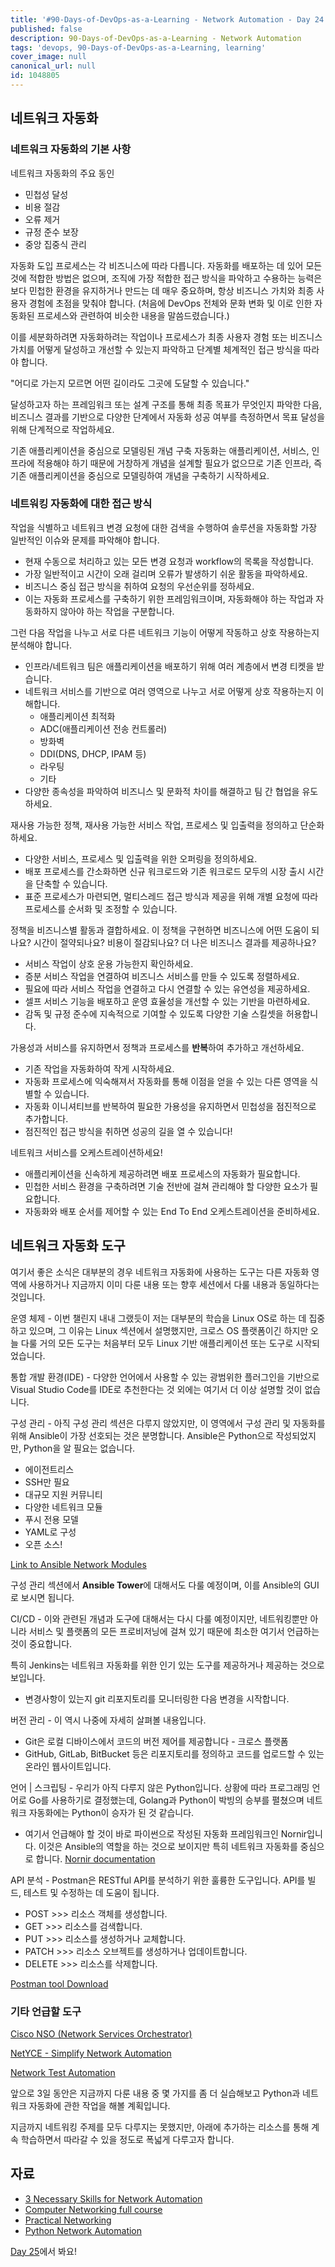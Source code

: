 ```yaml
---
title: '#90-Days-of-DevOps-as-a-Learning - Network Automation - Day 24'
published: false
description: 90-Days-of-DevOps-as-a-Learning - Network Automation
tags: 'devops, 90-Days-of-DevOps-as-a-Learning, learning'
cover_image: null
canonical_url: null
id: 1048805
---
```


## 네트워크 자동화

### 네트워크 자동화의 기본 사항

네트워크 자동화의 주요 동인

- 민첩성 달성
- 비용 절감
- 오류 제거
- 규정 준수 보장
- 중앙 집중식 관리

자동화 도입 프로세스는 각 비즈니스에 따라 다릅니다. 자동화를 배포하는 데 있어 모든 것에 적합한 방법은 없으며, 조직에 가장 적합한 접근 방식을 파악하고 수용하는 능력은 보다 민첩한 환경을 유지하거나 만드는 데 매우 중요하며, 항상 비즈니스 가치와 최종 사용자 경험에 초점을 맞춰야 합니다. (처음에 DevOps 전체와 문화 변화 및 이로 인한 자동화된 프로세스와 관련하여 비슷한 내용을 말씀드렸습니다.)

이를 세분화하려면 자동화하려는 작업이나 프로세스가 최종 사용자 경험 또는 비즈니스 가치를 어떻게 달성하고 개선할 수 있는지 파악하고 단계별 체계적인 접근 방식을 따라야 합니다.

"어디로 가는지 모르면 어떤 길이라도 그곳에 도달할 수 있습니다."

달성하고자 하는 프레임워크 또는 설계 구조를 통해 최종 목표가 무엇인지 파악한 다음, 비즈니스 결과를 기반으로 다양한 단계에서 자동화 성공 여부를 측정하면서 목표 달성을 위해 단계적으로 작업하세요.

기존 애플리케이션을 중심으로 모델링된 개념 구축 자동화는 애플리케이션, 서비스, 인프라에 적용해야 하기 때문에 거창하게 개념을 설계할 필요가 없으므로 기존 인프라, 즉 기존 애플리케이션을 중심으로 모델링하여 개념을 구축하기 시작하세요.

### 네트워킹 자동화에 대한 접근 방식

작업을 식별하고 네트워크 변경 요청에 대한 검색을 수행하여 솔루션을 자동화할 가장 일반적인 이슈와 문제를 파악해야 합니다.

- 현재 수동으로 처리하고 있는 모든 변경 요청과 workflow의 목록을 작성합니다.
- 가장 일반적이고 시간이 오래 걸리며 오류가 발생하기 쉬운 활동을 파악하세요.
- 비즈니스 중심 접근 방식을 취하여 요청의 우선순위를 정하세요.
- 이는 자동화 프로세스를 구축하기 위한 프레임워크이며, 자동화해야 하는 작업과 자동화하지 않아야 하는 작업을 구분합니다.

그런 다음 작업을 나누고 서로 다른 네트워크 기능이 어떻게 작동하고 상호 작용하는지 분석해야 합니다.

- 인프라/네트워크 팀은 애플리케이션을 배포하기 위해 여러 계층에서 변경 티켓을 받습니다.
- 네트워크 서비스를 기반으로 여러 영역으로 나누고 서로 어떻게 상호 작용하는지 이해합니다.
  - 애플리케이션 최적화
  - ADC(애플리케이션 전송 컨트롤러)
  - 방화벽
  - DDI(DNS, DHCP, IPAM 등)
  - 라우팅
  - 기타
- 다양한 종속성을 파악하여 비즈니스 및 문화적 차이를 해결하고 팀 간 협업을 유도하세요.

재사용 가능한 정책, 재사용 가능한 서비스 작업, 프로세스 및 입출력을 정의하고 단순화하세요.

- 다양한 서비스, 프로세스 및 입출력을 위한 오퍼링을 정의하세요.
- 배포 프로세스를 간소화하면 신규 워크로드와 기존 워크로드 모두의 시장 출시 시간을 단축할 수 있습니다.
- 표준 프로세스가 마련되면, 멀티스레드 접근 방식과 제공을 위해 개별 요청에 따라 프로세스를 순서화 및 조정할 수 있습니다.

정책을 비즈니스별 활동과 결합하세요. 이 정책을 구현하면 비즈니스에 어떤 도움이 되나요? 시간이 절약되나요? 비용이 절감되나요? 더 나은 비즈니스 결과를 제공하나요?

- 서비스 작업이 상호 운용 가능한지 확인하세요.
- 증분 서비스 작업을 연결하여 비즈니스 서비스를 만들 수 있도록 정렬하세요.
- 필요에 따라 서비스 작업을 연결하고 다시 연결할 수 있는 유연성을 제공하세요.
- 셀프 서비스 기능을 배포하고 운영 효율성을 개선할 수 있는 기반을 마련하세요.
- 감독 및 규정 준수에 지속적으로 기여할 수 있도록 다양한 기술 스킬셋을 허용합니다.

가용성과 서비스를 유지하면서 정책과 프로세스를 **반복**하여 추가하고 개선하세요.

- 기존 작업을 자동화하여 작게 시작하세요.
- 자동화 프로세스에 익숙해져서 자동화를 통해 이점을 얻을 수 있는 다른 영역을 식별할 수 있습니다.
- 자동화 이니셔티브를 반복하여 필요한 가용성을 유지하면서 민첩성을 점진적으로 추가합니다.
- 점진적인 접근 방식을 취하면 성공의 길을 열 수 있습니다!

네트워크 서비스를 오케스트레이션하세요!

- 애플리케이션을 신속하게 제공하려면 배포 프로세스의 자동화가 필요합니다.
- 민첩한 서비스 환경을 구축하려면 기술 전반에 걸쳐 관리해야 할 다양한 요소가 필요합니다.
- 자동화와 배포 순서를 제어할 수 있는 End To End 오케스트레이션을 준비하세요.

## 네트워크 자동화 도구

여기서 좋은 소식은 대부분의 경우 네트워크 자동화에 사용하는 도구는 다른 자동화 영역에 사용하거나 지금까지 이미 다룬 내용 또는 향후 세션에서 다룰 내용과 동일하다는 것입니다.

운영 체제 - 이번 챌린지 내내 그랬듯이 저는 대부분의 학습을 Linux OS로 하는 데 집중하고 있으며, 그 이유는 Linux 섹션에서 설명했지만, 크로스 OS 플랫폼이긴 하지만 오늘 다룰 거의 모든 도구는 처음부터 모두 Linux 기반 애플리케이션 또는 도구로 시작되었습니다.

통합 개발 환경(IDE) - 다양한 언어에서 사용할 수 있는 광범위한 플러그인을 기반으로 Visual Studio Code를 IDE로 추천한다는 것 외에는 여기서 더 이상 설명할 것이 없습니다.

구성 관리 - 아직 구성 관리 섹션은 다루지 않았지만, 이 영역에서 구성 관리 및 자동화를 위해 Ansible이 가장 선호되는 것은 분명합니다. Ansible은 Python으로 작성되었지만, Python을 알 필요는 없습니다.

- 에이전트리스
- SSH만 필요
- 대규모 지원 커뮤니티
- 다양한 네트워크 모듈
- 푸시 전용 모델
- YAML로 구성
- 오픈 소스!

[Link to Ansible Network Modules](https://docs.ansible.com/ansible/2.9/modules/list_of_network_modules.html)

구성 관리 섹션에서 **Ansible Tower**에 대해서도 다룰 예정이며, 이를 Ansible의 GUI로 보시면 됩니다.

CI/CD - 이와 관련된 개념과 도구에 대해서는 다시 다룰 예정이지만, 네트워킹뿐만 아니라 서비스 및 플랫폼의 모든 프로비저닝에 걸쳐 있기 때문에 최소한 여기서 언급하는 것이 중요합니다.

특히 Jenkins는 네트워크 자동화를 위한 인기 있는 도구를 제공하거나 제공하는 것으로 보입니다.

- 변경사항이 있는지 git 리포지토리를 모니터링한 다음 변경을 시작합니다.

버전 관리 - 이 역시 나중에 자세히 살펴볼 내용입니다.

- Git은 로컬 디바이스에서 코드의 버전 제어를 제공합니다 - 크로스 플랫폼
- GitHub, GitLab, BitBucket 등은 리포지토리를 정의하고 코드를 업로드할 수 있는 온라인 웹사이트입니다.

언어 | 스크립팅 - 우리가 아직 다루지 않은 Python입니다. 상황에 따라 프로그래밍 언어로 Go를 사용하기로 결정했는데, Golang과 Python이 박빙의 승부를 펼쳤으며 네트워크 자동화에는 Python이 승자가 된 것 같습니다.

- 여기서 언급해야 할 것이 바로 파이썬으로 작성된 자동화 프레임워크인 Nornir입니다. 이것은 Ansible의 역할을 하는 것으로 보이지만 특히 네트워크 자동화를 중심으로 합니다. [Nornir documentation](https://nornir.readthedocs.io/en/latest/)

API 분석 - Postman은 RESTful API를 분석하기 위한 훌륭한 도구입니다. API를 빌드, 테스트 및 수정하는 데 도움이 됩니다.

- POST >>> 리소스 객체를 생성합니다.
- GET >>> 리소스를 검색합니다.
- PUT >>> 리소스를 생성하거나 교체합니다.
- PATCH >>> 리소스 오브젝트를 생성하거나 업데이트합니다.
- DELETE >>> 리소스를 삭제합니다.

[Postman tool Download](https://www.postman.com/downloads/)

### 기타 언급할 도구

[Cisco NSO (Network Services Orchestrator)](https://www.cisco.com/c/en/us/products/cloud-systems-management/network-services-orchestrator/index.html)

[NetYCE - Simplify Network Automation](https://netyce.com/)

[Network Test Automation](https://pubhub.devnetcloud.com/media/genie-feature-browser/docs/#/)

앞으로 3일 동안은 지금까지 다룬 내용 중 몇 가지를 좀 더 실습해보고 Python과 네트워크 자동화에 관한 작업을 해볼 계획입니다.

지금까지 네트워킹 주제를 모두 다루지는 못했지만, 아래에 추가하는 리소스를 통해 계속 학습하면서 따라갈 수 있을 정도로 폭넓게 다루고자 합니다.

## 자료

- [3 Necessary Skills for Network Automation](https://www.youtube.com/watch?v=KhiJ7Fu9kKA&list=WL&index=122&t=89s)
- [Computer Networking full course](https://www.youtube.com/watch?v=IPvYjXCsTg8)
- [Practical Networking](http://www.practicalnetworking.net/)
- [Python Network Automation](https://www.youtube.com/watch?v=xKPzLplPECU&list=WL&index=126)

[Day 25](day25.md)에서 봐요!
